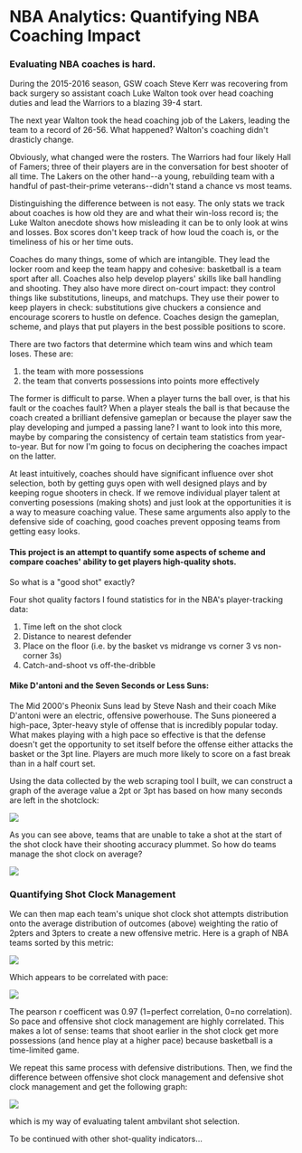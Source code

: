 # NBA Analytics: Quantifying NBA Coaching Impact 

### Evaluating NBA coaches is hard. 

During the 2015-2016 season, GSW coach Steve Kerr was recovering from back surgery so assistant coach Luke Walton took over head coaching duties and lead the Warriors to a blazing 39-4 start.

The next year Walton took the head coaching job of the Lakers, leading the team to a record of 26-56. What happened? Walton's coaching didn't drasticly change. 

Obviously, what changed were the rosters. The Warriors had four likely Hall of Famers; three of their players are in the conversation for best shooter of all time. The Lakers on the other hand--a young, rebuilding team with a handful of past-their-prime veterans--didn't stand a chance vs most teams. 

Distinguishing the difference between is not easy. The only stats we track about coaches is how old they are and what their win-loss record is; the Luke Walton anecdote shows how misleading it can be to only look at wins and losses. Box scores don't keep track of how loud the coach is, or the timeliness of his or her time outs.  

Coaches do many things, some of which are intangible. They lead the locker room and keep the team happy and cohesive: basketball is a team sport after all. Coaches also help develop players' skills like ball handling and shooting. They also have more direct on-court impact: they control things like substitutions, lineups, and matchups. They use their power to keep players in check: substitutions give chuckers a consience and encourage scorers to hustle on defence. Coaches design the gameplan, scheme, and plays that put players in the best possible positions to score.

There are two factors that determine which team wins and which team loses. These are:
1. the team with more possessions
2. the team that converts possessions into points more effectively

The former is difficult to parse. When a player turns the ball over, is that his fault or the coaches fault? When a player steals the ball is that because the coach created a brilliant defensive gameplan or because the player saw the play developing and jumped a passing lane? I want to look into this more, maybe by comparing the consistency of certain team statistics from year-to-year. But for now I'm going to focus on deciphering the coaches impact on the latter. 

At least intuitively, coaches should have significant influence over shot selection, both by getting guys open with well designed plays and by keeping rogue shooters in check. If we remove individual player talent at converting posessions (making shots) and just look at the opportunities it is a way to measure coaching value. These same arguments also apply to the defensive side of coaching, good coaches prevent opposing teams from getting easy looks.

#### This project is an attempt to quantify some aspects of scheme and compare coaches' ability to get players high-quality shots. 

So what is a "good shot" exactly?

Four shot quality factors I found statistics for in the NBA's player-tracking data:
1. Time left on the shot clock
2. Distance to nearest defender
3. Place on the floor (i.e. by the basket vs midrange vs corner 3 vs non-corner 3s)
4. Catch-and-shoot vs off-the-dribble

#### Mike D'antoni and the Seven Seconds or Less Suns:

The Mid 2000's Pheonix Suns lead by Steve Nash and their coach Mike D'antoni were an electric, offensive powerhouse. The Suns pioneered a high-pace, 3pter-heavy style of offense that is incredibly popular today. What makes playing with a high pace so effective is that the defense doesn't get the opportunity to set itself before the offense either attacks the basket or the 3pt line. Players are much more likely to score on a fast break than in a half court set. 

Using the data collected by the web scraping tool I built, we can construct a graph of the average value a 2pt or 3pt has based on how many seconds are left in the shotclock:

![](ShotClockvsScoringEfficency.png)

As you can see above, teams that are unable to take a shot at the start of the shot clock have their shooting accuracy plummet. So how do teams manage the shot clock on average?

![](WhenTeamsShootAverageOffShotClockDistr.png)

### Quantifying Shot Clock Management

We can then map each team's unique shot clock shot attempts distribution onto the average distribution of outcomes (above) weighting the ratio of 2pters and 3pters to create a new offensive metric. Here is a graph of NBA teams sorted by this metric:

![](QuantifyingNBACoachingOffensiveShotClockManagement.png)

Which appears to be correlated with pace:

![](QuantifyingNBACoachingPace.png)

The pearson r coefficent was 0.97 (1=perfect correlation, 0=no correlation). So pace and offensive shot clock management are highly correlated. This makes a lot of sense: teams that shoot earlier in the shot clock get more possessions (and hence play at a higher pace) because basketball is a time-limited game. 

We repeat this same process with defensive distributions. Then, we find the difference between offensive shot clock management and defensive shot clock management and get the following graph:

![](QuantifyingNBACoachingShotClockManagement.png)

which is my way of evaluating talent ambvilant shot selection.

To be continued with other shot-quality indicators...
